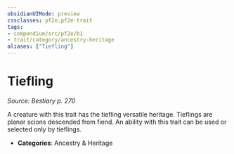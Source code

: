 ```yaml
---
obsidianUIMode: preview
cssclasses: pf2e,pf2e-trait
tags:
- compendium/src/pf2e/b1
- trait/category/ancestry-heritage
aliases: ["Tiefling"]
---
```

# Tiefling  
*Source: Bestiary p. 270*  

A creature with this trait has the tiefling versatile heritage. Tieflings are planar scions descended from fiend. An ability with this trait can be used or selected only by tieflings.

- **Categories**: Ancestry & Heritage